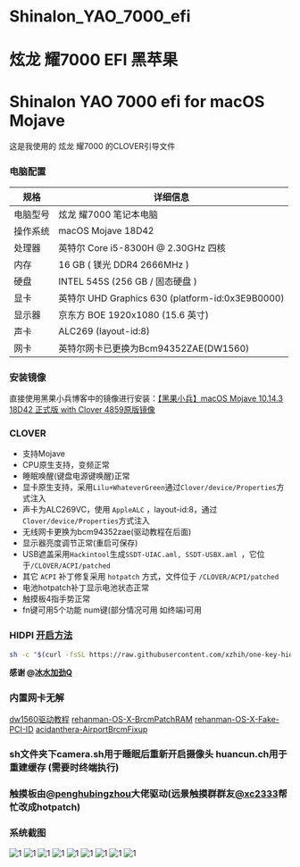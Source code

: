 # Shinalon_YAO_7000_efi 

# 炫龙 耀7000 EFI 黑苹果

# Shinalon YAO 7000 efi  for macOS Mojave

这是我使用的 炫龙 耀7000 的CLOVER引导文件

### 电脑配置

| 规格     | 详细信息                                                |
| -------- | ----------------------------------------------------- |
| 电脑型号 | 炫龙 耀7000 笔记本电脑                                    |
| 操作系统 | macOS Mojave 18D42                                   |
| 处理器   | 英特尔 Core i5-8300H @ 2.30GHz 四核                   |
| 内存     | 16 GB ( 镁光 DDR4 2666MHz )                           |
| 硬盘     | INTEL 545S (256 GB / 固态硬盘 )                       |
| 显卡     | 英特尔 UHD Graphics 630 (platform-id:0x3E9B0000)       |
| 显示器   | 京东方 BOE  1920x1080 (15.6 英寸)                      |
| 声卡     | ALC269 (layout-id:8)                                 |
| 网卡     | 英特尔网卡已更换为Bcm94352ZAE(DW1560)                     |

### 安装镜像

直接使用黑果小兵博客中的镜像进行安装：[【黑果小兵】macOS Mojave 10.14.3 18D42 正式版 with Clover 4859原版镜像](https://blog.daliansky.net/macOS-Mojave-10.14.3-18D42-official-version-with-Clover-4859-original-image.html)

### CLOVER

* 支持Mojave
* CPU原生支持，变频正常
* 睡眠唤醒(键盘电源键唤醒)正常
* 显卡原生支持，采用`Lilu+WhateverGreen`通过`Clover/device/Properties`方式注入
* 声卡为ALC269VC，使用 `AppleALC` ，layout-id:8，通过`Clover/device/Properties`方式注入
* 无线网卡更换为bcm94352zae(驱动教程在后面)
* 显示器亮度调节正常(重启可保存) 
* USB遮盖采用`Hackintool`生成`SSDT-UIAC.aml, SSDT-USBX.aml `，它位于`/CLOVER/ACPI/patched`
* 其它 `ACPI` 补丁修复采用 `hotpatch` 方式，文件位于 `/CLOVER/ACPI/patched`
* 电池hotpatch补丁显示电池状态正常
* 触摸板4指手势正常
* fn键可用5个功能 num键(部分情况可用 如终端)可用 

### HIDPI   [开启方法](https://github.com/xzhih/one-key-hidpi)
``` bash
sh -c "$(curl -fsSL https://raw.githubusercontent.com/xzhih/one-key-hidpi/master/hidpi.sh)"
```
 **感谢 @[冰水加劲Q](https://github.com/xzhih)**

### 内置网卡无解 
[dw1560驱动教程](https://blog.daliansky.net/Broadcom-BCM94352z-DW1560-drive-new-posture.html) [rehanman-OS-X-BrcmPatchRAM](https://bitbucket.org/RehabMan/os-x-brcmpatchram/downloads/) [rehanman-OS-X-Fake-PCI-ID](https://bitbucket.org/RehabMan/os-x-fake-pci-id/downloads/) [acidanthera-AirportBrcmFixup](https://github.com/acidanthera/AirportBrcmFixup/releases)

### sh文件夹下camera.sh用于睡眠后重新开启摄像头 huancun.ch用于重建缓存 (需要时终端执行)

### 触摸板由[@penghubingzhou](https://github.com/penghubingzhou)大佬驱动(远景触摸群群友[@xc2333](https://github.com/Xc2333)帮忙改成hotpatch)

### 系统截图

![1](pic/1.png)
![1](pic/2.png)
![1](pic/3.png)
![1](pic/4.png)
![1](pic/5.png)
![1](pic/6.png)
![1](pic/7.png)
![1](pic/8.png)
![1](pic/9.png)